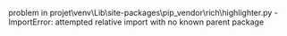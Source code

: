 problem in projet\venv\Lib\site-packages\pip\_vendor\rich\highlighter.py - ImportError: attempted relative import with no known parent package
